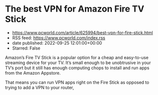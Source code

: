 # The best VPN for Amazon Fire TV Stick
 - https://www.pcworld.com/article/625994/best-vpn-for-fire-stick.html
 - RSS feed: https://www.pcworld.com/index.rss
 - date published: 2022-09-25 12:01:00+00:00
 - Starred: False

<div id="link_wrapped_content">
<section class="wp-block-bigbite-multi-title"><div class="container"></div></section><p>Amazon&rsquo;s Fire TV Stick is a popular option for a cheap and easy-to-use streaming device for your TV. It&rsquo;s small enough to be unobtrusive in your TV&rsquo;s port but it still has enough computing chops to install and run apps from the Amazon Appstore. </p>



<p>That means you can run VPN apps right on the Fire Stick as opposed to trying to add a VPN to your router, 
